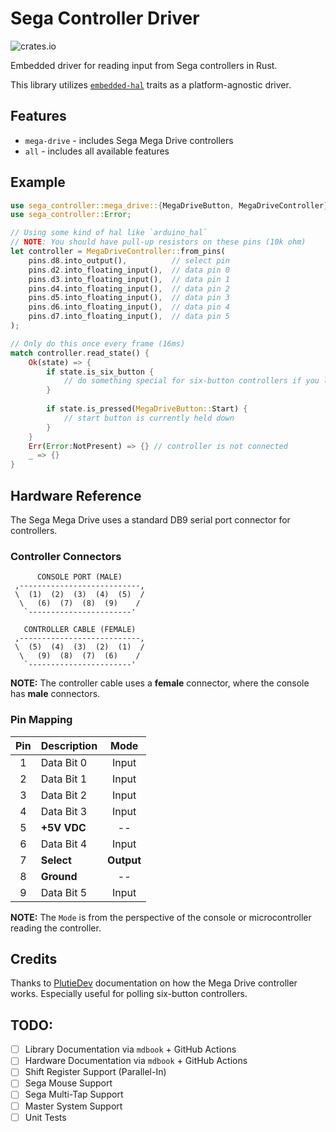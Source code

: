 # Sega Controller Driver
![crates.io](https://img.shields.io/crates/v/sega-controller.svg)

Embedded driver for reading input from Sega controllers in Rust.

This library utilizes [`embedded-hal`](https://github.com/rust-embedded/embedded-hal) traits as a platform-agnostic driver.

## Features

- `mega-drive` - includes Sega Mega Drive controllers
- `all` - includes all available features

## Example

```rust
use sega_controller::mega_drive::{MegaDriveButton, MegaDriveController};
use sega_controller::Error;

// Using some kind of hal like `arduino_hal`
// NOTE: You should have pull-up resistors on these pins (10k ohm)
let controller = MegaDriveController::from_pins(
    pins.d8.into_output(),          // select pin
    pins.d2.into_floating_input(),  // data pin 0
    pins.d3.into_floating_input(),  // data pin 1
    pins.d4.into_floating_input(),  // data pin 2
    pins.d5.into_floating_input(),  // data pin 3
    pins.d6.into_floating_input(),  // data pin 4
    pins.d7.into_floating_input(),  // data pin 5
);

// Only do this once every frame (16ms)
match controller.read_state() {
    Ok(state) => {
        if state.is_six_button {
            // do something special for six-button controllers if you like
        }
        
        if state.is_pressed(MegaDriveButton::Start) {
            // start button is currently held down
        }
    }
    Err(Error:NotPresent) => {} // controller is not connected
    _ => {}
}

```

## Hardware Reference

The Sega Mega Drive uses a standard DB9 serial port connector for controllers.

### Controller Connectors

```
      CONSOLE PORT (MALE)
 ,---------------------------,
 \  (1)  (2)  (3)  (4)  (5)  /
  \   (6)  (7)  (8)  (9)    /
   `-----------------------'

   CONTROLLER CABLE (FEMALE)
 ,---------------------------,
 \  (5)  (4)  (3)  (2)  (1)  /
  \   (9)  (8)  (7)  (6)    /
   `-----------------------'
```

**NOTE:** The controller cable uses a **female** connector, where the console has **male** connectors.

### Pin Mapping

| Pin | Description |    Mode    |
|:---:|:------------|:----------:|
|  1  | Data Bit 0  |   Input    |
|  2  | Data Bit 1  |   Input    | 
|  3  | Data Bit 2  |   Input    | 
|  4  | Data Bit 3  |   Input    | 
|  5  | **+5V VDC** |     --     | 
|  6  | Data Bit 4  |   Input    | 
|  7  | **Select**  | **Output** |
|  8  | **Ground**  |     --     | 
|  9  | Data Bit 5  |   Input    |

**NOTE:** The `Mode` is from the perspective of the console or microcontroller reading the controller.

## Credits

Thanks to [PlutieDev](https://plutiedev.com/controllers) documentation on how the Mega Drive controller works.
Especially useful for polling six-button controllers.

## TODO:

- [ ] Library Documentation via `mdbook` + GitHub Actions
- [ ] Hardware Documentation via `mdbook` + GitHub Actions
- [ ] Shift Register Support (Parallel-In)
- [ ] Sega Mouse Support
- [ ] Sega Multi-Tap Support
- [ ] Master System Support
- [ ] Unit Tests